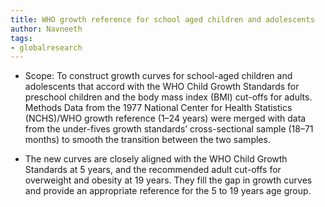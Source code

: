 ```yaml
---
title: WHO growth reference for school aged children and adolescents
author: Navneeth
tags: 
- globalresearch
---
```


- Scope:  To construct growth curves for school-aged children and adolescents that 
accord with the WHO Child Growth Standards  for preschool children and the body mass index (BMI) cut-offs for adults. Methods Data from the 1977 National Center for Health Statistics (NCHS)/WHO growth reference (1–24 years) were merged  with data from the under-fives growth standards’ cross-sectional sample (18–71 months) to smooth the transition between the  two samples.

- The new curves are closely aligned with the WHO Child Growth Standards at 5 years, and the recommended adult  cut-offs for overweight and obesity at 19 years. They fill the gap in growth curves and provide an appropriate reference for the 5 to 19 years age group.

